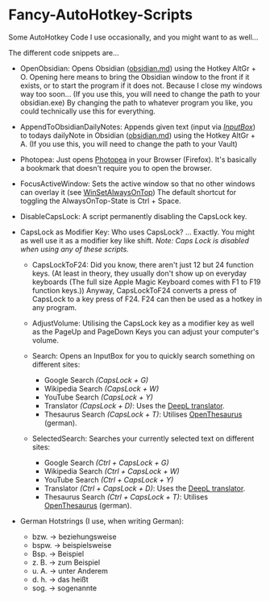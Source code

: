 # Fancy-AutoHotkey-Scripts
 Some AutoHotkey Code I use occasionally, and you might want to as well...

The different code snippets are...

- OpenObsidian: Opens Obsidian ([obsidian.md](https://obsidian.md)) using the Hotkey AltGr + O. Opening here means to bring the Obsidian window to the front if it exists, or to start the program if it does not. Because I close my windows way too soon... (If you use this, you will need to change the path to your obsidian.exe) By changing the path to whatever program you like, you could technically use this for everything.

- AppendToObsidianDailyNotes: Appends given text (input via [*InputBox*](https://www.autohotkey.com/docs/v1/lib/InputBox.htm)) to todays dailyNote in Obsidian ([obsidian.md](https://obsidian.md)) using the Hotkey AltGr + A. (If you use this, you will need to change the path to your Vault)

- Photopea: Just opens [Photopea](https://www.photopea.com) in your Browser (Firefox). It's basically a bookmark that doesn't require you to open the browser.

- FocusActiveWindow: Sets the active window so that no other windows can overlay it (see [WinSetAlwaysOnTop](https://www.autohotkey.com/docs/v2/lib/WinSetAlwaysOnTop.htm)) The default shortcut for toggling the AlwaysOnTop-State is Ctrl + Space.

- DisableCapsLock: A script permanently disabling the CapsLock key.

- CapsLock as Modifier Key: Who uses CapsLock? ... Exactly. You might as well use it as a modifier key like shift. *Note: Caps Lock is disabled when using any of these scripts.*
    - CapsLockToF24: Did you know, there aren't just 12 but 24 function keys. (At least in theory, they usually don't show up on everyday keyboards (The full size Apple Magic Keyboard comes with F1 to F19 function keys.)) Anyway, CapsLockToF24 converts a press of CapsLock to a key press of F24. F24 can then be used as a hotkey in any program.

    - AdjustVolume: Utilising the CapsLock key as a modifier key as well as the PageUp and PageDown Keys you can adjust your computer's volume.

    - Search: Opens an InputBox for you to quickly search something on different sites:
        - Google Search *(CapsLock + G)*
        - Wikipedia Search *(CapsLock + W)*
        - YouTube Search *(CapsLock + Y)*
        - Translator *(CapsLock + D)*: Uses the [DeepL translator](https://www.deepl.com/en/translator).
        - Thesaurus Search *(CapsLock + T)*: Utilises [OpenThesaurus](https://www.openthesaurus.de/) (german).

    - SelectedSearch: Searches your currently selected text on different sites:
        - Google Search *(Ctrl + CapsLock + G)*
        - Wikipedia Search *(Ctrl + CapsLock + W)*
        - YouTube Search *(Ctrl + CapsLock + Y)*
        - Translator *(Ctrl + CapsLock + D)*: Uses the [DeepL translator](https://www.deepl.com/en/translator).
        - Thesaurus Search *(Ctrl + CapsLock + T)*: Utilises [OpenThesaurus](https://www.openthesaurus.de/) (german).

- German Hotstrings (I use, when writing German): 
    - bzw. -> beziehungsweise
    - bspw. -> beispielsweise
    - Bsp. -> Beispiel
    - z. B. -> zum Beispiel
    - u. A. -> unter Anderem
    - d. h. -> das heißt
    - sog. -> sogenannte
